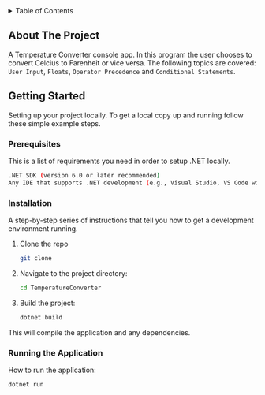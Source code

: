 
<!-- TABLE OF CONTENTS -->
<details>
  <summary>Table of Contents</summary>
  <ol>
    <li>
      <a href="#about-the-project">About The Project</a>      
    </li>
    <li>
      <a href="#getting-started">Getting Started</a>
      <ul>
        <li><a href="#prerequisites">Prerequisites</a></li>
        <li><a href="#installation">Installation</a></li>
      </ul>
    </li>    
  </ol>
</details>



<!-- ABOUT THE PROJECT -->
## About The Project

A Temperature Converter console app. In this program the user chooses to convert Celcius to Farenheit or vice versa.
The following topics are covered: `User Input`, `Floats`, `Operator Precedence` and `Conditional Statements`.




<!-- GETTING STARTED -->
## Getting Started

Setting up your project locally.
To get a local copy up and running follow these simple example steps.

### Prerequisites

This is a list of requirements you need in order to setup .NET locally.
  ```sh
  .NET SDK (version 6.0 or later recommended)
  Any IDE that supports .NET development (e.g., Visual Studio, VS Code with C# plugin)

  ```

### Installation

A step-by-step series of instructions that tell you how to get a development environment running.

1. Clone the repo
   ```sh
   git clone 
   ```
2. Navigate to the project directory:
   ```sh
   cd TemperatureConverter
   ```
3. Build the project:
   ```js
   dotnet build

   ```
This will compile the application and any dependencies.


### Running the Application

How to run the application:

   ```sh
   dotnet run

   ```


